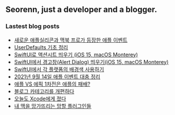 ## Seorenn, just a developer and a blogger.

### Lastest blog posts

<!-- BLOG-POST-LIST:START -->
- [새로운 애플실리콘과 맥북 프로가 등장한 애플 이벤트](https://seorenn.tistory.com/209)
- [UserDefaults 기초 정리](https://seorenn.tistory.com/208)
- [SwiftUI로 액션시트 띄우기 (iOS 15, macOS Monterey)](https://seorenn.tistory.com/207)
- [SwiftUI에서 경고창(Alert Dialog) 띄우기(iOS 15, macOS Monterey)](https://seorenn.tistory.com/206)
- [SwiftUI에서 각 플랫폼의 배경색 사용하기](https://seorenn.tistory.com/205)
- [2021년 9월 14일 애플 이벤트 대충 정리](https://seorenn.tistory.com/204)
- [애플 VS 에픽 1차전은 애플의 패배?](https://seorenn.tistory.com/203)
- [블로그 카테고리를 개편하다](https://seorenn.tistory.com/202)
- [오늘도 Xcode에게 졌다](https://seorenn.tistory.com/201)
- [내 맥을 망가뜨리는 망할 플러그인들](https://seorenn.tistory.com/200)
<!-- BLOG-POST-LIST:END -->
